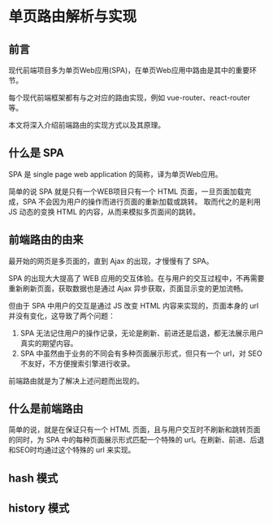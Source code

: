# 单页路由解析与实现


## 前言

现代前端项目多为单页Web应用(SPA)，在单页Web应用中路由是其中的重要环节。

每个现代前端框架都有与之对应的路由实现，例如 vue-router、react-router 等。

本文将深入介绍前端路由的实现方式以及其原理。


## 什么是 SPA

SPA 是 single page web application 的简称，译为单页Web应用。

简单的说 SPA 就是只有一个WEB项目只有一个 HTML 页面，一旦页面加载完成，SPA 不会因为用户的操作而进行页面的重新加载或跳转。
取而代之的是利用 JS 动态的变换 HTML 的内容，从而来模拟多页面间的跳转。


## 前端路由的由来

最开始的网页是多页面的，直到 Ajax 的出现，才慢慢有了 SPA。

SPA 的出现大大提高了 WEB 应用的交互体验。在与用户的交互过程中，不再需要重新刷新页面，获取数据也是通过 Ajax 异步获取，页面显示变的更加流畅。

但由于 SPA 中用户的交互是通过 JS 改变 HTML 内容来实现的，页面本身的 url 并没有变化，这导致了两个问题：
1. SPA 无法记住用户的操作记录，无论是刷新、前进还是后退，都无法展示用户真实的期望内容。
2. SPA 中虽然由于业务的不同会有多种页面展示形式，但只有一个 url，对 SEO 不友好，不方便搜索引擎进行收录。

前端路由就是为了解决上述问题而出现的。


## 什么是前端路由

简单的说，就是在保证只有一个 HTML 页面，且与用户交互时不刷新和跳转页面的同时，为 SPA 中的每种页面展示形式匹配一个特殊的 url。在刷新、前进、后退和SEO时均通过这个特殊的 url 来实现。

## hash 模式

## history 模式












